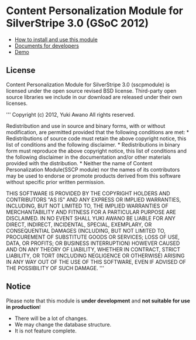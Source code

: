 Content Personalization Module for SilverStripe 3.0 (GSoC 2012)
==========

 * [How to install and use this module](https://github.com/yukiawano/sscpmodule/blob/master/docs/getting-started/getting-started.md)
 * [Documents for developers](https://github.com/yukiawano/sscpmodule/blob/master/docs/en/index.md)
 * [Demo](http://gsoc2012ss.yaunix.com/)

## License

Content Personalization Module for SilverStripe 3.0 (sscpmodule) is licensed under the open source revised BSD license.
Third-party open source libraries we include in our download are released under their own licenses.

'''
Copyright (c) 2012, Yuki Awano
All rights reserved.

Redistribution and use in source and binary forms, with or without
modification, are permitted provided that the following conditions are met:
    * Redistributions of source code must retain the above copyright
      notice, this list of conditions and the following disclaimer.
    * Redistributions in binary form must reproduce the above copyright
      notice, this list of conditions and the following disclaimer in the
      documentation and/or other materials provided with the distribution.
    * Neither the name of Content Personalization Module(SSCP module) nor the
      names of its contributors may be used to endorse or promote products
      derived from this software without specific prior written permission.

THIS SOFTWARE IS PROVIDED BY THE COPYRIGHT HOLDERS AND CONTRIBUTORS "AS IS" AND
ANY EXPRESS OR IMPLIED WARRANTIES, INCLUDING, BUT NOT LIMITED TO, THE IMPLIED
WARRANTIES OF MERCHANTABILITY AND FITNESS FOR A PARTICULAR PURPOSE ARE
DISCLAIMED. IN NO EVENT SHALL YUKI AWANO BE LIABLE FOR ANY
DIRECT, INDIRECT, INCIDENTAL, SPECIAL, EXEMPLARY, OR CONSEQUENTIAL DAMAGES
(INCLUDING, BUT NOT LIMITED TO, PROCUREMENT OF SUBSTITUTE GOODS OR SERVICES;
LOSS OF USE, DATA, OR PROFITS; OR BUSINESS INTERRUPTION) HOWEVER CAUSED AND
ON ANY THEORY OF LIABILITY, WHETHER IN CONTRACT, STRICT LIABILITY, OR TORT
(INCLUDING NEGLIGENCE OR OTHERWISE) ARISING IN ANY WAY OUT OF THE USE OF THIS
SOFTWARE, EVEN IF ADVISED OF THE POSSIBILITY OF SUCH DAMAGE.
'''

## Notice

Please note that this module is **under development** and **not suitable for use in production**!

* There will be a lot of changes.
* We may change the database structure.
* It is not feature complete.